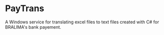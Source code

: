 # PayTrans
A Windows service for translating excel files to text files created with C# for BRALIMA's bank payement.
